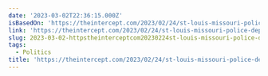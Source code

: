 ```yaml
---
date: '2023-03-02T22:36:15.000Z'
isBasedOn: 'https://theintercept.com/2023/02/24/st-louis-missouri-police-department/'
link: 'https://theintercept.com/2023/02/24/st-louis-missouri-police-department/'
slug: 2023-03-02-httpstheinterceptcom20230224st-louis-missouri-police-department
tags:
  - Politics
title: 'https://theintercept.com/2023/02/24/st-louis-missouri-police-department/'
---
```


